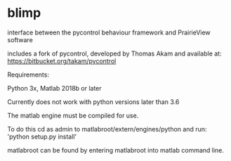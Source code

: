 # blimp
interface between the pycontrol behaviour framework and PrairieView software

includes a fork of pycontrol, developed by Thomas Akam and available at: https://bitbucket.org/takam/pycontrol 

Requirements:

Python 3x, Matlab 2018b or later

Currently does not work with python versions later than 3.6

The matlab engine must be compiled for use.

To do this cd as admin to matlabroot/extern/engines/python and run: 'python setup.py install'

matlabroot can be found by entering matlabroot into matlab command line.
